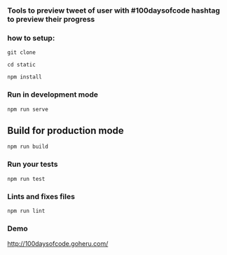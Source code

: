 ### Tools to preview tweet of user with #100daysofcode hashtag to preview their progress

### how to setup:
```
git clone
```

```
cd static
```

```
npm install 
```

###  Run in development mode 
```
npm run serve 
```


## Build for production mode 
```
npm run build 
```

### Run your tests
```
npm run test
```

### Lints and fixes files
```
npm run lint
```

### Demo 

http://100daysofcode.goheru.com/
